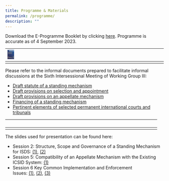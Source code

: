 ```yaml
---
title: Programme & Materials
permalink: /programme/
description: ""
---
```

Download the E-Programme Booklet by clicking [here](https://drive.google.com/file/d/1i6-e_TpcHJQv09rt2Yyq5CN6n0ZLqAfI/view?usp=sharing ). Programme is accurate as of 4 September 2023.


| [![](/images/programme.jpg)](https://drive.google.com/file/d/1i6-e_TpcHJQv09rt2Yyq5CN6n0ZLqAfI/view?usp=sharing) | ⠀⠀⠀⠀⠀⠀⠀⠀⠀⠀⠀⠀⠀⠀⠀⠀⠀⠀⠀⠀⠀|⠀⠀⠀⠀⠀⠀⠀⠀⠀⠀⠀⠀⠀⠀⠀⠀⠀⠀⠀⠀⠀⠀ |
| -------- | -------- | -------- |
|      |      |      |


Please refer to the informal documents prepared to facilitate informal discussions at the Sixth Intersessional Meeting of Working Group III:
*   [Draft statute of a standing mechanism](https://uncitral.un.org/sites/uncitral.un.org/files/media-documents/uncitral/en/draft_statute_of_a_standing_mechanism_sept.2023.pdf)
*   [Draft provisions on selection and appointment](https://uncitral.un.org/sites/uncitral.un.org/files/media-documents/uncitral/en/draft_provisions_on_selection_and_appointment_sept.2023.pdf)
*   [Draft provisions on an appellate mechanism](https://uncitral.un.org/sites/uncitral.un.org/files/media-documents/uncitral/en/draft_provisions_on_an_appellate_mechanism_sept.2023.pdf)
*   [Financing of a standing mechanism](https://uncitral.un.org/sites/uncitral.un.org/files/media-documents/uncitral/en/financing_of_a_standing_mechanism_sept.2023.pdf)
*  [Pertinent elements of selected permanent international courts and tribunals](https://uncitral.un.org/sites/uncitral.un.org/files/media-documents/uncitral/en/pertinent_elements_of_selected_international_courts_0.pdf)

| | ⠀⠀⠀⠀⠀⠀⠀⠀⠀⠀⠀⠀⠀⠀⠀⠀⠀⠀⠀⠀⠀|⠀⠀⠀⠀⠀⠀⠀⠀⠀⠀⠀⠀⠀⠀⠀⠀⠀⠀⠀⠀⠀⠀ |
| -------- | -------- | -------- |
|      |      |      |

The slides used for presentation can be found here:
*   Session 2: Structure, Scope and Governance of a Standing Mechanism for ISDS: [(1)](https://file.go.gov.sg/intersessionalpanel2slides.pptx), [(2)](https://uncitral.un.org/sites/uncitral.un.org/files/media-documents/uncitral/en/panel_2_-_chin_heng_ong_-_eusipa.pdf)
*   Session 5: Compatibility of an Appellate Mechanism with the Existing ICSID System: [(1)](https://uncitral.un.org/sites/uncitral.un.org/files/media-documents/uncitral/en/singapore_-_compatibility_of_an_appellate_mechanism_-_ppt_-_audience_copy_-_2023.09.06_rev_for_publication.pdf)
*   Session 6 Key Common Implementation and Enforcement Issues: [(1)](https://uncitral.un.org/sites/uncitral.un.org/files/media-documents/uncitral/en/panel_6_mk_slides.pdf), [(2)](https://uncitral.un.org/sites/uncitral.un.org/files/media-documents/uncitral/en/unictral_wgiii_-_6th_intersessional_-_panel_6_-_ppt_-_lb.pdf), [(3)](https://uncitral.un.org/sites/uncitral.un.org/files/media-documents/uncitral/en/session_6_-_key_common_implementation_and_enforcement_issues-_v2.pdf)